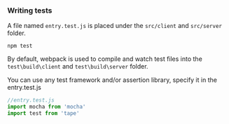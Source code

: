 ### Writing tests

A file named `entry.test.js` is placed under the `src/client` and `src/server` folder.

```shell
npm test
```

By default, webpack is used to compile and watch test files into the `test\build\client` and `test\build\server` folder. 


You can use any test framework and/or assertion library, specify it in the entry.test.js

```js
//entry.test.js
import mocha from 'mocha'
import test from 'tape'

```